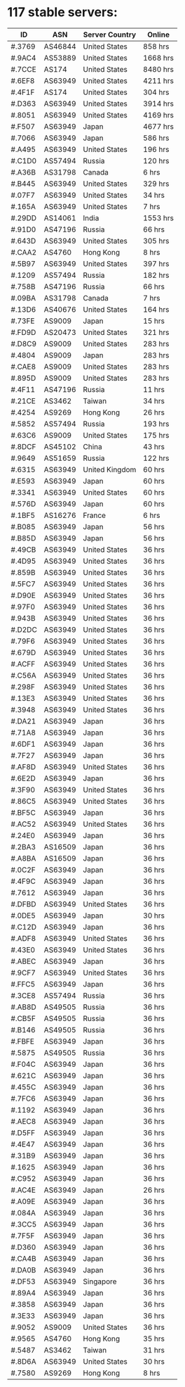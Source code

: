 # 117 stable servers:

| ID | ASN | Server Country | Online |
| ------ | ------ | ------ | ------ |
| #.3769 | AS46844 | United States | 858 hrs |
| #.9AC4 | AS53889 | United States | 1668 hrs |
| #.7CCE | AS174 | United States | 8480 hrs |
| #.6EF8 | AS63949 | United States | 4211 hrs |
| #.4F1F | AS174 | United States | 304 hrs |
| #.D363 | AS63949 | United States | 3914 hrs |
| #.8051 | AS63949 | United States | 4169 hrs |
| #.F507 | AS63949 | Japan | 4677 hrs |
| #.7066 | AS63949 | Japan | 586 hrs |
| #.A495 | AS63949 | United States | 196 hrs |
| #.C1D0 | AS57494 | Russia | 120 hrs |
| #.A36B | AS31798 | Canada | 6 hrs |
| #.B445 | AS63949 | United States | 329 hrs |
| #.07F7 | AS63949 | United States | 34 hrs |
| #.165A | AS63949 | United States | 7 hrs |
| #.29DD | AS14061 | India | 1553 hrs |
| #.91D0 | AS47196 | Russia | 66 hrs |
| #.643D | AS63949 | United States | 305 hrs |
| #.CAA2 | AS4760 | Hong Kong | 8 hrs |
| #.5B97 | AS63949 | United States | 397 hrs |
| #.1209 | AS57494 | Russia | 182 hrs |
| #.758B | AS47196 | Russia | 66 hrs |
| #.09BA | AS31798 | Canada | 7 hrs |
| #.13D6 | AS40676 | United States | 164 hrs |
| #.73FE | AS9009 | Japan | 15 hrs |
| #.FD9D | AS20473 | United States | 321 hrs |
| #.D8C9 | AS9009 | United States | 283 hrs |
| #.4804 | AS9009 | Japan | 283 hrs |
| #.CAE8 | AS9009 | United States | 283 hrs |
| #.895D | AS9009 | United States | 283 hrs |
| #.4F11 | AS47196 | Russia | 11 hrs |
| #.21CE | AS3462 | Taiwan | 34 hrs |
| #.4254 | AS9269 | Hong Kong | 26 hrs |
| #.5852 | AS57494 | Russia | 193 hrs |
| #.63C6 | AS9009 | United States | 175 hrs |
| #.8DCF | AS45102 | China | 43 hrs |
| #.9649 | AS51659 | Russia | 122 hrs |
| #.6315 | AS63949 | United Kingdom | 60 hrs |
| #.E593 | AS63949 | Japan | 60 hrs |
| #.3341 | AS63949 | United States | 60 hrs |
| #.576D | AS63949 | Japan | 60 hrs |
| #.1BF5 | AS16276 | France | 6 hrs |
| #.B085 | AS63949 | Japan | 56 hrs |
| #.B85D | AS63949 | Japan | 56 hrs |
| #.49CB | AS63949 | United States | 36 hrs |
| #.4D95 | AS63949 | United States | 36 hrs |
| #.859B | AS63949 | United States | 36 hrs |
| #.5FC7 | AS63949 | United States | 36 hrs |
| #.D90E | AS63949 | United States | 36 hrs |
| #.97F0 | AS63949 | United States | 36 hrs |
| #.943B | AS63949 | United States | 36 hrs |
| #.D2DC | AS63949 | United States | 36 hrs |
| #.79F6 | AS63949 | United States | 36 hrs |
| #.679D | AS63949 | United States | 36 hrs |
| #.ACFF | AS63949 | United States | 36 hrs |
| #.C56A | AS63949 | United States | 36 hrs |
| #.298F | AS63949 | United States | 36 hrs |
| #.13E3 | AS63949 | United States | 36 hrs |
| #.3948 | AS63949 | United States | 36 hrs |
| #.DA21 | AS63949 | Japan | 36 hrs |
| #.71A8 | AS63949 | Japan | 36 hrs |
| #.6DF1 | AS63949 | Japan | 36 hrs |
| #.7F27 | AS63949 | Japan | 36 hrs |
| #.AF8D | AS63949 | United States | 36 hrs |
| #.6E2D | AS63949 | Japan | 36 hrs |
| #.3F90 | AS63949 | United States | 36 hrs |
| #.86C5 | AS63949 | United States | 36 hrs |
| #.BF5C | AS63949 | Japan | 36 hrs |
| #.AC52 | AS63949 | United States | 36 hrs |
| #.24E0 | AS63949 | Japan | 36 hrs |
| #.2BA3 | AS16509 | Japan | 36 hrs |
| #.A8BA | AS16509 | Japan | 36 hrs |
| #.0C2F | AS63949 | Japan | 36 hrs |
| #.4F9C | AS63949 | Japan | 36 hrs |
| #.7612 | AS63949 | Japan | 36 hrs |
| #.DFBD | AS63949 | United States | 36 hrs |
| #.0DE5 | AS63949 | Japan | 30 hrs |
| #.C12D | AS63949 | Japan | 36 hrs |
| #.ADF8 | AS63949 | United States | 36 hrs |
| #.43E0 | AS63949 | United States | 36 hrs |
| #.ABEC | AS63949 | Japan | 36 hrs |
| #.9CF7 | AS63949 | United States | 36 hrs |
| #.FFC5 | AS63949 | Japan | 36 hrs |
| #.3CE8 | AS57494 | Russia | 36 hrs |
| #.AB8D | AS49505 | Russia | 36 hrs |
| #.CB5F | AS49505 | Russia | 36 hrs |
| #.B146 | AS49505 | Russia | 36 hrs |
| #.FBFE | AS63949 | Japan | 36 hrs |
| #.5875 | AS49505 | Russia | 36 hrs |
| #.F04C | AS63949 | Japan | 36 hrs |
| #.621C | AS63949 | Japan | 36 hrs |
| #.455C | AS63949 | Japan | 36 hrs |
| #.7FC6 | AS63949 | Japan | 36 hrs |
| #.1192 | AS63949 | Japan | 36 hrs |
| #.AEC8 | AS63949 | Japan | 36 hrs |
| #.D5FF | AS63949 | Japan | 36 hrs |
| #.4E47 | AS63949 | Japan | 36 hrs |
| #.31B9 | AS63949 | Japan | 36 hrs |
| #.1625 | AS63949 | Japan | 36 hrs |
| #.C952 | AS63949 | Japan | 36 hrs |
| #.AC4E | AS63949 | Japan | 26 hrs |
| #.A09E | AS63949 | Japan | 36 hrs |
| #.084A | AS63949 | Japan | 36 hrs |
| #.3CC5 | AS63949 | Japan | 36 hrs |
| #.7F5F | AS63949 | Japan | 36 hrs |
| #.D360 | AS63949 | Japan | 36 hrs |
| #.CA4B | AS63949 | Japan | 36 hrs |
| #.DA0B | AS63949 | Japan | 36 hrs |
| #.DF53 | AS63949 | Singapore | 36 hrs |
| #.89A4 | AS63949 | Japan | 36 hrs |
| #.3858 | AS63949 | Japan | 36 hrs |
| #.3E33 | AS63949 | Japan | 36 hrs |
| #.9052 | AS9009 | United States | 36 hrs |
| #.9565 | AS4760 | Hong Kong | 35 hrs |
| #.5487 | AS3462 | Taiwan | 31 hrs |
| #.8D6A | AS63949 | United States | 30 hrs |
| #.7580 | AS9269 | Hong Kong | 8 hrs |


